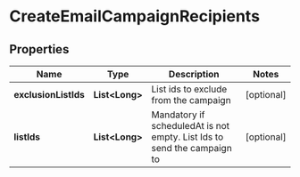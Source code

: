 
# CreateEmailCampaignRecipients

## Properties
Name | Type | Description | Notes
------------ | ------------- | ------------- | -------------
**exclusionListIds** | **List&lt;Long&gt;** | List ids to exclude from the campaign |  [optional]
**listIds** | **List&lt;Long&gt;** | Mandatory if scheduledAt is not empty. List Ids to send the campaign to |  [optional]



